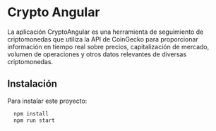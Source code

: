 
# Crypto Angular

La aplicación CryptoAngular es una herramienta de seguimiento de criptomonedas que utiliza la API de CoinGecko para proporcionar información en tiempo real sobre precios, capitalización de mercado, volumen de operaciones y otros datos relevantes de diversas criptomonedas.


## Instalación

Para instalar este proyecto:

```bash
  npm install
  npm run start
```
